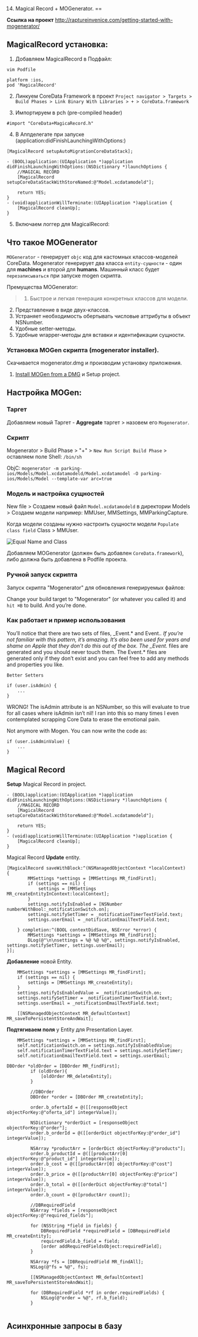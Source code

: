 14. Magical Record + MOGenerator.
==

__Ссылка на проект__
http://raptureinvenice.com/getting-started-with-mogenerator/


## MagicalRecord установка:

1. Добавляем MagicalRecord в Подфайл:

```
vim Podfile

platform :ios, 
pod 'MagicalRecord'
```

2. Линкуем CoreData Framework в проект `Project navigator > Targets > Build Phases > Link Binary With Libraries > + > CoreData.framework`

3. Импортируем в pch (pre-compiled header)

```objc
#import "CoreData+MagicaRecord.h"
```

4. В Aппделегате при запуске (application:didFinishLaunchingWithOptions:)

```objc
[MagicalRecord setupAutoMigrationCoreDataStack];
```

```objc
- (BOOL)application:(UIApplication *)application didFinishLaunchingWithOptions:(NSDictionary *)launchOptions {
    //MAGICAL RECORD
    [MagicalRecord setupCoreDataStackWithStoreNamed:@"Model.xcdatamodeld"];

    return YES;
}
- (void)applicationWillTerminate:(UIApplication *)application {
    [MagicalRecord cleanUp];
}
```

5. Включаем логгер для MagicalRecord:


## Что такое MOGenerator

`MOGenerator` - генерирует `objc` код для кастомных классов-моделей CoreData. 
Mogenerator генерирует два класса `еntity-cущности` - один для **machines** и второй для **humans**. 
Машинный класс будет `перезаписываться` при запуске mogen скрипта.

Премущества MOGenerator:

> 1. Быстрое и легкая генерация конкретных классов для модели.
2. Представление в виде двух-классов.
3. Устраняет необходимость обертывать числовые аттрибуты в объект NSNumber.
4. Удобные setter-методы.
5. Удобные wrapper-методы для вставки и идентификации сущности.

### Установка MOGen cкрипта (mogenerator installer).
Скачивается mogenerator.dmg и производим установку приложения.

1. [Install MOGen from a DMG](http://rentzsch.github.io/mogenerator/) и Setup project.

## Настройка MOGen:

### Таргет
Добавляем новый Таргет - __Aggregate__ таргет > назовем его `Mogenerator`.

### Скрипт
Mogenerator > Build Phase > "+" > `New Run Script Build Phase` > оставляем поле Shell: `/bin/sh`

ObjC:
`mogenerator -m parking-ios/Models/Model.xcdatamodeld/Model.xcdatamodel -O parking-ios/Models/Model --template-var arc=true`

### Модель и настройка сущностей
New file > Создаем новый файл `Model.xcdatamodeld` в директории Models > Создаем модели например: MMUser, MMSettings, MMParkingCapture.

Когда модели созданы нужно настроить сущности модели `Populate class field` Class > MMUser.

![Equal Name and Class](https://github.com/arthurigberdin/rg-ios-base/blob/master/Images/Entity.png)

Добавляем MOGenerator (должен быть добавлен `CoreData.framework`), либо должна быть добавлена в Podfile проекта.

### Ручной запуск скрипта

Запуск скрипта "Mogenerator" для обновления генерируемых файлов:

Change your build target to "Mogenerator" (or whatever you called it) and `hit ⌘B` to build. And you’re done.

### Как работает и пример использования

You’ll notice that there are two sets of files, _Event.* and Event.*. If you’re not familiar with this pattern, it’s amazing. It’s also been used for years and shame on Apple that they don’t do this out of the box. The _Event.* files are generated and you should never touch them. The Event.* files are generated only if they don’t exist and you can feel free to add any methods and properties you like.

`Better Setters`

```objc
if (user.isAdmin) {
    ...
}
```
WRONG! The isAdmin attribute is an NSNumber, so this will evaluate to true for all cases where isAdmin isn’t nil! I ran into this so many times I even contemplated scrapping Core Data to erase the emotional pain.

Not anymore with Mogen. You can now write the code as:

```objc
if (user.isAdminValue) {
    ...
}
```

## Magical Record

**Setup** Magical Record in project.
```obj-c
- (BOOL)application:(UIApplication *)application didFinishLaunchingWithOptions:(NSDictionary *)launchOptions {
    //MAGICAL RECORD
    [MagicalRecord setupCoreDataStackWithStoreNamed:@"Model.xcdatamodeld"];

    return YES;
}
- (void)applicationWillTerminate:(UIApplication *)application {
    [MagicalRecord cleanUp];
}
```

Magical Record **Update** entity.
```objc
[MagicalRecord saveWithBlock:^(NSManagedObjectContext *localContext) 
{
        MMSettings *settings = [MMSettings MR_findFirst];
        if (settings == nil) {
            settings = [MMSettings MR_createEntityInContext:localContext];
        }
        settings.notifyIsEnabled = [NSNumber numberWithBool:_notificationSwitch.on];
        settings.notifySetTimer = _notificationTimerTextField.text;
        settings.userEmail = _notificationEmailTextField.text;
        
    } completion:^(BOOL contextDidSave, NSError *error) {
        MMSettings *settings = [MMSettings MR_findFirst];
        DLog(@"\n\nsettings = %@ %@ %@", settings.notifyIsEnabled, settings.notifySetTimer, settings.userEmail);
}];
```

**Добавление** новой Entity.
```objc
    MMSettings *settings = [MMSettings MR_findFirst];
    if (settings == nil) {
        settings = [MMSettings MR_createEntity];
    }
    settings.notifyIsEnabledValue = _notificationSwitch.on;
    settings.notifySetTimer = _notificationTimerTextField.text;
    settings.userEmail = _notificationEmailTextField.text;
    
    [[NSManagedObjectContext MR_defaultContext] MR_saveToPersistentStoreAndWait];
```

**Подтягиваем поля** у Entity для Presentation Layer.
```objc
    MMSettings *settings = [MMSettings MR_findFirst];
    self.notificationSwitch.on = settings.notifyIsEnabledValue;
    self.notificationTimerTextField.text = settings.notifySetTimer;
    self.notificationEmailTextField.text = settings.userEmail;
```


```objc
DBOrder *oldOrder = [DBOrder MR_findFirst];
         if (oldOrder){
             [oldOrder MR_deleteEntity];
         }
         
         //DBOrder
         DBOrder *order = [DBOrder MR_createEntity];
         
         order.b_ofertaId = @([[responseObject objectForKey:@"oferta_id"] integerValue]);
        
         NSDictionary *orderDict = [responseObject objectForKey:@"order"];
         order.b_orderId = @([[orderDict objectForKey:@"order_id"] integerValue]);
         
         NSArray *productArr = [orderDict objectForKey:@"products"];
         order.b_productId = @([[productArr[0] objectForKey:@"product_id"] integerValue]);
         order.b_cost = @([[productArr[0] objectForKey:@"cost"] integerValue]);
         order.b_price = @([[productArr[0] objectForKey:@"price"] integerValue]);
         order.b_total = @([[orderDict objectForKey:@"total"] integerValue]);
         order.b_count = @([productArr count]);
         
         //DBRequiredField
         NSArray *fields = [responseObject objectForKey:@"required_fields"];
         
         for (NSString *field in fields) {
             DBRequiredField *requiredField = [DBRequiredField MR_createEntity];
             requiredField.b_field = field;
             [order addRequiredFieldsObject:requiredField];
         }
         
         NSArray *fs = [DBRequiredField MR_findAll];
         NSLog(@"fs = %@", fs);
         
         [[NSManagedObjectContext MR_defaultContext] MR_saveToPersistentStoreAndWait];
         
         for (DBRequiredField *rf in order.requiredFields) {
             NSLog(@"order = %@", rf.b_field);
         }
         
```

## Асинхронные запросы в базу


